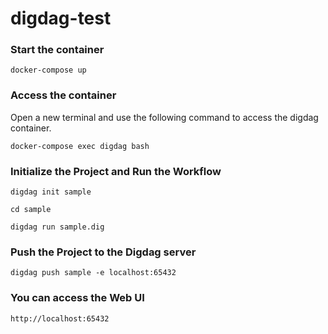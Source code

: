 # digdag-test

### Start the container
```
docker-compose up
```

### Access the container
Open a new terminal and use the following command to access the digdag container.
```
docker-compose exec digdag bash
```

### Initialize the Project and Run the Workflow
```
digdag init sample
```
```
cd sample
```
```
digdag run sample.dig
```

### Push the Project to the Digdag server
```
digdag push sample -e localhost:65432
```

### You can access the Web UI
```
http://localhost:65432
```
